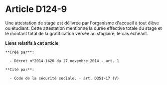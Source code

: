 # Article D124-9

Une attestation de stage est délivrée par l'organisme d'accueil à tout élève ou étudiant. Cette attestation mentionne la
durée effective totale du stage et le montant total de la gratification versée au stagiaire, le cas échéant.

**Liens relatifs à cet article**

	**Créé par**:

	  - Décret n°2014-1420 du 27 novembre 2014 - art. 1

	**Cité par**:

	  - Code de la sécurité sociale. - art. D351-17 (V)
